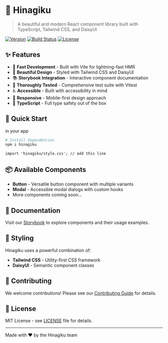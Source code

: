 # 🌸 Hinagiku

> A beautiful and modern React component library built with TypeScript, Tailwind CSS, and DaisyUI

[![Version](https://img.shields.io/npm/v/hinagiku?style=flat-square)](https://www.npmjs.com/package/hinagiku)
[![Build Status](https://img.shields.io/github/actions/workflow/status/username/hinagiku/ci.yml?style=flat-square)](https://github.com/username/hinagiku/actions)
[![License](https://img.shields.io/github/license/username/hinagiku?style=flat-square)](LICENSE)

## ✨ Features

- 🚀 **Fast Development** - Built with Vite for lightning-fast HMR
- 🎨 **Beautiful Design** - Styled with Tailwind CSS and DaisyUI
- 📚 **Storybook Integration** - Interactive component documentation
- 🧪 **Thoroughly Tested** - Comprehensive test suite with Vitest
- ♿ **Accessible** - Built with accessibility in mind
- 📱 **Responsive** - Mobile-first design approach
- 🔧 **TypeScript** - Full type safety out of the box

## 🚀 Quick Start

in your app
```bash
# Install dependencies
npm i hinagiku
```
```App.tsx
import 'hinagiku/style.css'; // add this line
```

## 📦 Available Components

- **Button** - Versatile button component with multiple variants
- **Modal** - Accessible modal dialogs with custom hooks
- More components coming soon...


## 📖 Documentation

Visit our [Storybook](https://storybook.hinagikui.site/) to explore components and their usage examples.

## 🎨 Styling

Hinagiku uses a powerful combination of:
- **Tailwind CSS** - Utility-first CSS framework
- **DaisyUI** - Semantic component classes

## 🤝 Contributing

We welcome contributions! Please see our [Contributing Guide](CONTRIBUTING.md) for details.

## 📄 License

MIT License - see [LICENSE](LICENSE) file for details.

---

Made with ❤️ by the Hinagiku team
